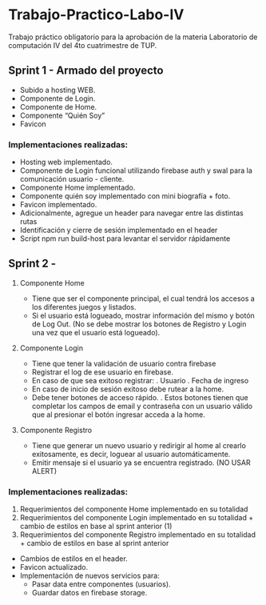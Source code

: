 # Trabajo-Practico-Labo-IV
Trabajo práctico obligatorio para la aprobación de la materia Laboratorio de computación IV del 4to cuatrimestre de TUP.

## Sprint 1 - Armado del proyecto
- Subido a hosting WEB.
- Componente de Login.
- Componente de Home.
- Componente “Quién Soy”
- Favicon

### Implementaciones realizadas:
- Hosting web implementado.
- Componente de Login funcional utilizando firebase auth y swal para la comunicación usuario - cliente.
- Componente Home implementado.
- Componente quién soy implementado con mini biografía + foto.
- Favicon implementado.
- Adicionalmente, agregue un header para navegar entre las distintas rutas
- Identificación y cierre de sesión implementado en el header 
- Script npm run build-host para levantar el servidor rápidamente

## Sprint 2 - 
1. Componente Home
    - Tiene que ser el componente principal, el cual tendrá los accesos a los diferentes juegos y
      listados.
    - Si el usuario está logueado, mostrar información del mismo y botón de Log Out. (No se debe
    mostrar los botones de Registro y Login una vez que el usuario está logueado).

2. Componente Login
    - Tiene que tener la validación de usuario contra firebase
    - Registrar el log de ese usuario en firebase.
    - En caso de que sea exitoso registrar:
      . Usuario
      . Fecha de ingreso
    - En caso de inicio de sesión exitoso debe rutear a la home.
    - Debe tener botones de acceso rápido.
      . Estos botones tienen que completar los campos de email y contraseña con un usuario
        válido que al presionar el botón ingresar acceda a la home.
3. Componente Registro
    - Tiene que generar un nuevo usuario y redirigir al home al crearlo exitosamente, es decir, loguear
      al usuario automáticamente.
    - Emitir mensaje si el usuario ya se encuentra registrado. (NO USAR ALERT)
### Implementaciones realizadas:
1. Requerimientos del componente Home implementado en su totalidad
2. Requerimientos del componente Login implementado en su totalidad + cambio de estilos en base al sprint anterior (1)
3. Requerimientos del componente Registro implementado en su totalidad + cambio de estilos en base al sprint anterior
- Cambios de estilos en el header.
- Favicon actualizado.
- Implementación de nuevos servicios para:
  - Pasar data entre componentes (usuarios).
  - Guardar datos en firebase storage. 
